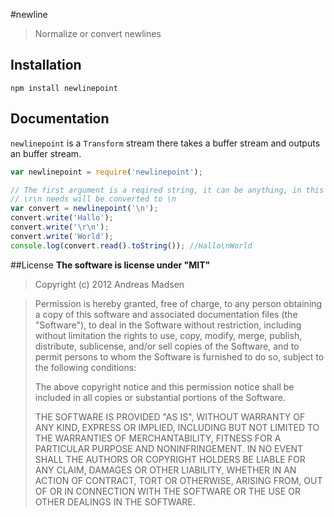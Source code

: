 #newline

> Normalize or convert newlines

## Installation

```sheel
npm install newlinepoint
```

## Documentation

`newlinepoint` is a `Transform` stream there takes a buffer stream and
outputs an buffer stream.

```javascript
var newlinepoint = require('newlinepoint');

// The first argument is a reqired string, it can be anything, in this example
// \r\n needs will be converted to \n
var convert = newlinepoint('\n');
convert.write('Hallo');
convert.write('\r\n');
convert.write('World');
console.log(convert.read().toString()); //Hallo\nWorld
```
##License
**The software is license under "MIT"**
> Copyright (c) 2012 Andreas Madsen

> Permission is hereby granted, free of charge, to any person obtaining a copy
> of this software and associated documentation files (the "Software"), to deal
> in the Software without restriction, including without limitation the rights
> to use, copy, modify, merge, publish, distribute, sublicense, and/or sell
> copies of the Software, and to permit persons to whom the Software is
> furnished to do so, subject to the following conditions:
>
> The above copyright notice and this permission notice shall be included in
> all copies or substantial portions of the Software.
>
> THE SOFTWARE IS PROVIDED "AS IS", WITHOUT WARRANTY OF ANY KIND, EXPRESS OR
> IMPLIED, INCLUDING BUT NOT LIMITED TO THE WARRANTIES OF MERCHANTABILITY,
> FITNESS FOR A PARTICULAR PURPOSE AND NONINFRINGEMENT. IN NO EVENT SHALL THE
> AUTHORS OR COPYRIGHT HOLDERS BE LIABLE FOR ANY CLAIM, DAMAGES OR OTHER
> LIABILITY, WHETHER IN AN ACTION OF CONTRACT, TORT OR OTHERWISE, ARISING FROM,
> OUT OF OR IN CONNECTION WITH THE SOFTWARE OR THE USE OR OTHER DEALINGS IN
> THE SOFTWARE.
